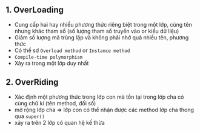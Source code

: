 ## 1. OverLoading

- Cung cấp hai hay nhiều phương thức riêng biệt trong một lớp, cùng tên nhưng khác tham số (số lượng tham số truyền vào or kiểu dữ liệu)
- Giảm số lượng mã trùng lặp và không phải nhớ quá nhiều tên, phương thức
- Có thể sd `Overload method` or `Instance method`
- `Compile-time polymorphism`
- Xảy ra trong một lớp duy nhất

## 2. OverRiding

- Xác định một phương thức trong lớp con mà tồn tại trong lớp cha có cùng chữ kí (tên method, đối số)
- mở rộng lớp cha => lớp con có thể nhận được các method lớp cha thong qua `super()`
- xảy ra trên 2 lớp có quan hệ kế thừa
